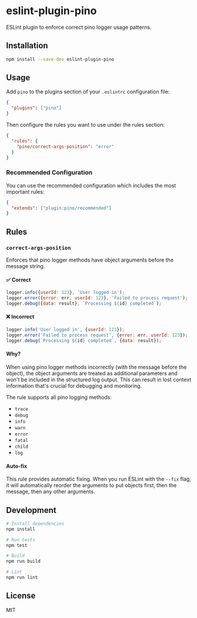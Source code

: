 # eslint-plugin-pino

ESLint plugin to enforce correct pino logger usage patterns.

## Installation

```bash
npm install --save-dev eslint-plugin-pino
```

## Usage

Add `pino` to the plugins section of your `.eslintrc` configuration file:

```json
{
  "plugins": ["pino"]
}
```

Then configure the rules you want to use under the rules section:

```json
{
  "rules": {
    "pino/correct-args-position": "error"
  }
}
```

### Recommended Configuration

You can use the recommended configuration which includes the most important rules:

```json
{
  "extends": ["plugin:pino/recommended"]
}
```

## Rules

### `correct-args-position`

Enforces that pino logger methods have object arguments before the message string.

#### ✅ Correct

```javascript
logger.info({userId: 123}, 'User logged in');
logger.error({error: err, userId: 123}, 'Failed to process request');
logger.debug({data: result}, `Processing ${id} completed`);
```

#### ❌ Incorrect

```javascript
logger.info('User logged in', {userId: 123});
logger.error('Failed to process request', {error: err, userId: 123});
logger.debug(`Processing ${id} completed`, {data: result});
```

#### Why?

When using pino logger methods incorrectly (with the message before the object), the object arguments are treated as additional parameters and won't be included in the structured log output. This can result in lost context information that's crucial for debugging and monitoring.

The rule supports all pino logging methods:
- `trace`
- `debug` 
- `info`
- `warn`
- `error`
- `fatal`
- `child`
- `log`

#### Auto-fix

This rule provides automatic fixing. When you run ESLint with the `--fix` flag, it will automatically reorder the arguments to put objects first, then the message, then any other arguments.

## Development

```bash
# Install dependencies
npm install

# Run tests
npm test

# Build
npm run build

# Lint
npm run lint
```

## License

MIT